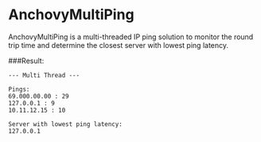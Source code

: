 AnchovyMultiPing
================

AnchovyMultiPing is a multi-threaded IP ping solution to monitor the round trip time and determine the closest server with lowest ping latency.


###Result:

    --- Multi Thread ---

    Pings:
    69.000.00.00 : 29
    127.0.0.1 : 9
    10.11.12.15 : 10

    Server with lowest ping latency:
    127.0.0.1


